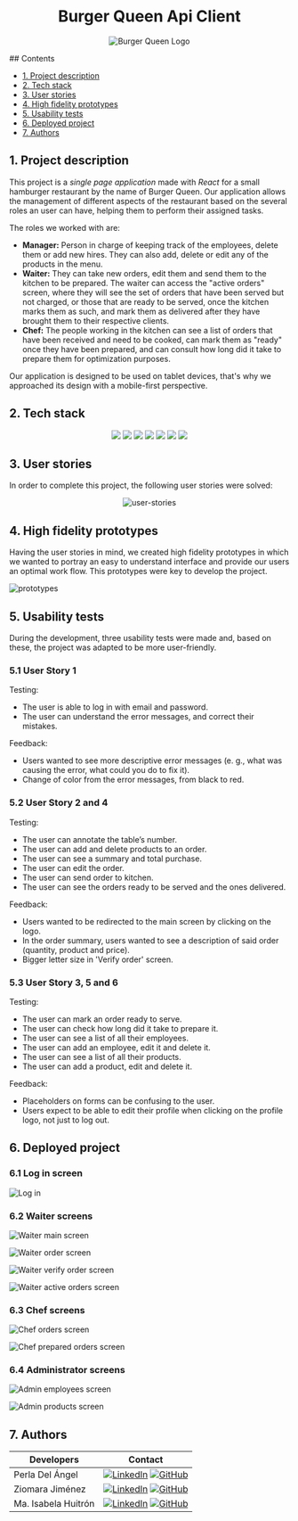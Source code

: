 <div align="center">
  <h1> Burger Queen Api Client </h1>

  ![Burger Queen Logo](./src/assets/burger%20queen%20logo%20fondo%20blanco.png)

</div>
## Contents

* [1. Project description](#1-project-description)
* [2. Tech stack](#2-tech-stack)
* [3. User stories](#3-user-stories)
* [4. High fidelity prototypes](#4-high-fidelity-prototypes)
* [5. Usability tests](#5-usability-tests)
* [6. Deployed project](#6-deployed-project)
* [7. Authors](#7-authors)

## 1. Project description

This project is a *single page application* made with *React* for a small hamburger restaurant by the name of Burger Queen. Our application allows the management of different aspects of the restaurant based on the several roles an user can have, helping them to perform their assigned tasks. 

The roles we worked with are:
 
* **Manager:** Person in charge of keeping track of the employees, delete them or add new hires. They can also add, delete or edit any of the products in the menu.
* **Waiter:** They can take new orders, edit them and send them to the kitchen to be prepared. The waiter can access the "active orders" screen, where they will see the set of orders that have been served but not charged, or those that are ready to be served, once the kitchen marks them as such, and mark them as delivered after they have brought them to their respective clients. 
* **Chef:** The people working in the kitchen can see a list of orders that have been received and need to be cooked, can mark them as "ready" once they have been prepared, and can consult how long did it take to prepare them for optimization purposes. 

Our application is designed to be used on tablet devices, that's why we approached its design with a mobile-first perspective. 

## 2. Tech stack

<div align="center">
<a title="ReactJs" href="https://es.reactjs.org/"><img src="https://img.shields.io/badge/React-20232A?style=for-the-badge&logo=react&logoColor=61DAFB"></a>
<a title="ReactRouter" href="https://es.reactjs.org/"><img src="https://img.shields.io/badge/React_Router-CA4245?style=for-the-badge&logo=react-router&logoColor=white"></a>
<a title="JavaScript" href="https://developer.mozilla.org/es/docs/Web/JavaScript"><img src="https://img.shields.io/badge/JavaScript-323330?style=for-the-badge&logo=javascript&logoColor=F7DF1E"></a>
<a title="CSS" href="https://developer.mozilla.org/es/docs/Web/CSS"><img src="https://img.shields.io/badge/CSS3-1572B6?style=for-the-badge&logo=css3&logoColor=white"></a>
<a title="Jest" href="https://jestjs.io/"><img src="https://img.shields.io/badge/Jest-C21325?style=for-the-badge&logo=jest&logoColor=white"></a>
<a title="Eslint" href="https://eslint.org/"><img src="https://img.shields.io/badge/eslint-3A33D1?style=for-the-badge&logo=eslint&logoColor=white"></a>
<a title="Figma" href="https://www.figma.com/file/9Lkk5oAp6M3n7qUvPnAPDb/Burger-Queen?node-id=0%3A1/"><img src="https://img.shields.io/badge/Figma-F24E1E?style=for-the-badge&logo=figma&logoColor=white"></a>
</div>

## 3. User stories

In order to complete this project, the following user stories were solved:

<div align="center">

![user-stories](https://github.com/ziomarajimenez/CDMX012-burger-queen-api-client/blob/main/src/assets/user-stories.PNG)

</div>


## 4. High fidelity prototypes

Having the user stories in mind, we created high fidelity prototypes in which we wanted to portray an easy to understand interface and provide our users an optimal work flow. This prototypes were key to develop the project.

![prototypes](https://github.com/ziomarajimenez/CDMX012-burger-queen-api-client/blob/main/src/assets/prototypes.png)

## 5. Usability tests
During the development, three usability tests were made and, based on these, the project was adapted to be more user-friendly.

### 5.1 User Story 1

Testing: 
- The user is able to log in with email and password.
- The user can understand the error messages, and correct their mistakes.

Feedback:
- Users wanted to see more descriptive error messages (e. g., what was causing the error, what could you do to fix it).
- Change of color from the error messages, from black to red.

### 5.2 User Story 2 and 4

Testing:
- The user can annotate the table’s number.
- The user can add and delete products to an order.
- The user can see a summary and total purchase.
- The user can edit the order.
- The user can send order to kitchen.
- The user can see the orders ready to be served and the ones delivered.

Feedback:
- Users wanted to be redirected to the main screen by clicking on the logo.
- In the order summary, users wanted to see a description of said order (quantity, product and price).
- Bigger letter size in 'Verify order' screen.

### 5.3 User Story 3, 5 and 6

Testing:
- The user can mark an order ready to serve.
- The user can check how long did it take to prepare it.
- The user can see a list of all their employees.
- The user can add an employee, edit it and delete it.
- The user can see a list of all their products.
- The user can add a product, edit and delete it.

Feedback:
- Placeholders on forms can be confusing to the user.
- Users expect to be able to edit their profile when clicking on the profile logo, not just to log out.

## 6. Deployed project

### 6.1 Log in screen

![Log in](./src/assets/LogInView.png)

### 6.2 Waiter screens

![Waiter main screen](./src/assets/WaiterFirstView.png)

![Waiter order screen](./src/assets/WaiterOrderView.png)

![Waiter verify order screen](./src/assets/WaiterVerifyOrder.png)

![Waiter active orders screen](./src/assets/WaiterActiveOrders.png)

### 6.3 Chef screens

![Chef orders screen](./src/assets/ChefOrders.png)

![Chef prepared orders screen](./src/assets/ChefPrepared.png)

### 6.4 Administrator screens

![Admin employees screen](./src/assets/AdminEmployees.png)

![Admin products screen](./src/assets/AdminProducts.png)

## 7. Authors

| Developers | Contact |
| ------------- | ------------- |
| Perla Del Ángel | [![LinkedIn](https://img.shields.io/badge/linkedin-%230077B5.svg?style=for-the-badge&logo=linkedin&logoColor=white)](https://www.linkedin.com/in/perdelangel/) [![GitHub](https://img.shields.io/badge/github-%23121011.svg?style=for-the-badge&logo=github&logoColor=white)](https://github.com/PerlaDelAngel) |
| Ziomara Jiménez | [![LinkedIn](https://img.shields.io/badge/linkedin-%230077B5.svg?style=for-the-badge&logo=linkedin&logoColor=white)](https://www.linkedin.com/in/ziomarajimenez/) [![GitHub](https://img.shields.io/badge/github-%23121011.svg?style=for-the-badge&logo=github&logoColor=white)](https://github.com/ziomarajimenez) |
| Ma. Isabela Huitrón | [![LinkedIn](https://img.shields.io/badge/linkedin-%230077B5.svg?style=for-the-badge&logo=linkedin&logoColor=white)](https://www.linkedin.com/in/maisahr/) [![GitHub](https://img.shields.io/badge/github-%23121011.svg?style=for-the-badge&logo=github&logoColor=white)](https://github.com/maisahr) |